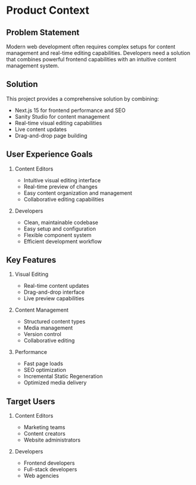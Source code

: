 # Product Context

## Problem Statement

Modern web development often requires complex setups for content management and real-time editing capabilities. Developers need a solution that combines powerful frontend capabilities with an intuitive content management system.

## Solution

This project provides a comprehensive solution by combining:

- Next.js 15 for frontend performance and SEO
- Sanity Studio for content management
- Real-time visual editing capabilities
- Live content updates
- Drag-and-drop page building

## User Experience Goals

1. Content Editors

   - Intuitive visual editing interface
   - Real-time preview of changes
   - Easy content organization and management
   - Collaborative editing capabilities

2. Developers
   - Clean, maintainable codebase
   - Easy setup and configuration
   - Flexible component system
   - Efficient development workflow

## Key Features

1. Visual Editing

   - Real-time content updates
   - Drag-and-drop interface
   - Live preview capabilities

2. Content Management

   - Structured content types
   - Media management
   - Version control
   - Collaborative editing

3. Performance
   - Fast page loads
   - SEO optimization
   - Incremental Static Regeneration
   - Optimized media delivery

## Target Users

1. Content Editors

   - Marketing teams
   - Content creators
   - Website administrators

2. Developers
   - Frontend developers
   - Full-stack developers
   - Web agencies
